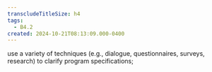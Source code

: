 ```yaml
---
transcludeTitleSize: h4
tags:
  - B4.2
created: 2024-10-21T08:13:09.000-0400
---
```

use a variety of techniques (e.g., dialogue, questionnaires, surveys, research) to clarify program specifications;